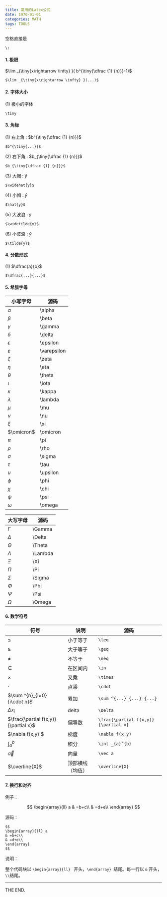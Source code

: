 ```yaml
---
title: 常用的Latex公式
date: 1970-01-01
categories: MATH
tags: TOOLS
---
```


空格直接是

```
\:
```

<!--more-->

#### 1. 极限

$\lim _{\tiny{x\rightarrow \infty} }( b^{\tiny{\dfrac {1} {n}}}-1)$

```
$\lim _{\tiny{x\rightarrow \infty} }(...)$
```

#### 2. 字体大小

(1) 极小的字体

```
\tiny
```

#### 3. 角标

(1) 右上角 : $b^{\tiny{\dfrac {1} {n}}}$

```
$b^{\tiny{...}}$
```

(2) 右下角 : $b_{\tiny{\dfrac {1} {n}}}$

```
$b_{\tiny{\dfrac {1} {n}}}$
```

(3) 大帽 : $\widehat{y}$

```
$\widehat{y}$
```

(4) 小帽 : $\hat{y}$

```
$\hat{y}$
```

(5) 大波浪 : $\widetilde{y}$

```
$\widetilde{y}$
```

(6) 小波浪 : $\tilde{y}$

```
$\tilde{y}$
```



#### 4. 分数形式

(1) $\dfrac{a}{b}$
```
$\dfrac{...}{...}$
```

#### 5. 希腊字母

|小写字母|源码|
|-|-|
|$\alpha$         |\alpha         |
|$\beta$          |\beta          |
|$\gamma$         |\gamma         |
|$\delta$         |\delta         |
|$\epsilon$       |\epsilon       |
|$\varepsilon$    |\varepsilon    |
|$\zeta$          |\zeta          |
|$\eta$           |\eta           |
|$\theta$         |\theta         |
|$\iota$          |\iota          |
|$\kappa$         |\kappa         |
|$\lambda$        |\lambda        |
|$\mu$            |\mu            |
|$\nu$            |\nu            |
|$\xi$            |\xi            |
|$\omicron$       |\omicron       |
|$\pi$            |\pi            |
|$\rho$           |\rho           |
|$\sigma$         |\sigma         |
|$\tau$           |\tau           |
|$\upsilon$       |\upsilon       |
|$\phi$           |\phi           |
|$\chi$           |\chi           |
|$\psi$           |\psi           |
|$\omega$         |\omega         |


|大写字母|源码|
|-|-|
|$\Gamma$         |\Gamma         |
|$\Delta$         |\Delta         |
|$\Theta$         |\Theta         |
|$\Lambda$        |\Lambda        |
|$\Xi$            |\Xi            |
|$\Pi$            |\Pi            |
|$\Sigma$         |\Sigma         |
|$\Phi$           |\Phi           |
|$\Psi$           |\Psi           |
|$\Omega$         |\Omega         |

#### 6. 数学符号

|符号|说明|源码|
|-|-|-|
|$\leq$   | 小于等于 | `\leq`|
|$\geq$   | 大于等于 | `\geq`|
|$\neq$   | 不等于   | `\neq`|
|$\in$    | 在区间内 | `\in`|
|$\times$ | 叉乘     | `\times`|
|$\cdot$  | 点乘    | `\cdot`|
|$\sum ^{n}_{i=0} {i\cdot n}$ | 累加   | `\sum ^{...}_{...} {...}`|
|$\Delta x_{i}$               | delta | `\Delta`|
|$\frac{\partial f(x,y)}{\partial x}$  | 偏导数 | `\frac{\partial f(x,y)}{\partial x}`|
|$\nabla f(x,y) $             | 梯度   | `\nabla f(x,y)`|
|$\int _{a}^{b}$              | 积分   | `\int _{a}^{b}` |
|$\vec a$| 向量| `\vec a`|
|$\overline{X}$|顶部横线（均值）|`\overline{X}`|

#### 7. 换行和对齐

例子：

$$
\begin{array}{ll} a
& =b+c\\ 
& =d+e\\
\end{array} 
$$

源码：

```
$$
\begin{array}{ll} a
& =b+c\\ 
& =d+e\\
\end{array} 
$$
```

说明：

整个代码块以 `\begin{array}{ll} ` 开头，`\end{array} `结尾。每一行以 `&` 开头，`\\`结尾。 
- - -
THE END.
